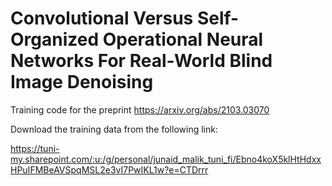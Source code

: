 # Convolutional Versus Self-Organized Operational Neural Networks For Real-World Blind Image Denoising

Training code for the preprint https://arxiv.org/abs/2103.03070

Download the training data from the following link:

https://tuni-my.sharepoint.com/:u:/g/personal/junaid_malik_tuni_fi/Ebno4koX5klHtHdxxHPuIFMBeAVSpqMSL2e3vI7PwIKL1w?e=CTDrrr
